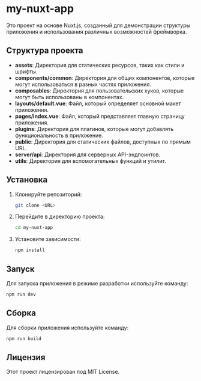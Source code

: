 # my-nuxt-app

Это проект на основе Nuxt.js, созданный для демонстрации структуры приложения и использования различных возможностей фреймворка.

## Структура проекта

- **assets**: Директория для статических ресурсов, таких как стили и шрифты.
- **components/common**: Директория для общих компонентов, которые могут использоваться в разных частях приложения.
- **composables**: Директория для пользовательских хуков, которые могут быть использованы в компонентах.
- **layouts/default.vue**: Файл, который определяет основной макет приложения.
- **pages/index.vue**: Файл, который представляет главную страницу приложения.
- **plugins**: Директория для плагинов, которые могут добавлять функциональность в приложение.
- **public**: Директория для статических файлов, доступных по прямым URL.
- **server/api**: Директория для серверных API-эндпоинтов.
- **utils**: Директория для вспомогательных функций и утилит.

## Установка

1. Клонируйте репозиторий:

   ```bash
   git clone <URL>
   ```

2. Перейдите в директорию проекта:

   ```bash
   cd my-nuxt-app
   ```

3. Установите зависимости:
   ```bash
   npm install
   ```

## Запуск

Для запуска приложения в режиме разработки используйте команду:

```bash
npm run dev
```

## Сборка

Для сборки приложения используйте команду:

```bash
npm run build
```

## Лицензия

Этот проект лицензирован под MIT License.
